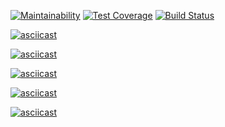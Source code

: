 [![Maintainability](https://api.codeclimate.com/v1/badges/a99a88d28ad37a79dbf6/maintainability)](https://codeclimate.com/github/codeclimate/codeclimate/maintainability)  [![Test Coverage](https://api.codeclimate.com/v1/badges/a99a88d28ad37a79dbf6/test_coverage)](https://codeclimate.com/github/codeclimate/codeclimate/test_coverage)   [![Build Status](https://travis-ci.org/ltriem/frontend-project-lvl1.svg?branch=master)](https://travis-ci.org/ltriem/frontend-project-lvl1)

[![asciicast](https://asciinema.org/a/lf42sroh4H9prjNYpvaHlixpU.svg)](https://asciinema.org/a/lf42sroh4H9prjNYpvaHlixpU)

[![asciicast](https://asciinema.org/a/70kcVBUIjZbaLLkAfYp2tVj0D.svg)](https://asciinema.org/a/70kcVBUIjZbaLLkAfYp2tVj0D)

[![asciicast](https://asciinema.org/a/zyFJ3ZgNb8lAsLUBWkgdIWNuM.svg)](https://asciinema.org/a/zyFJ3ZgNb8lAsLUBWkgdIWNuM)

[![asciicast](https://asciinema.org/a/hXGsEeCjYqhoM7uYCoWnW6jey.svg)](https://asciinema.org/a/hXGsEeCjYqhoM7uYCoWnW6jey)

[![asciicast](https://asciinema.org/a/CWTNdqsdkmDjGvR57ntLC3cCp.svg)](https://asciinema.org/a/CWTNdqsdkmDjGvR57ntLC3cCp)